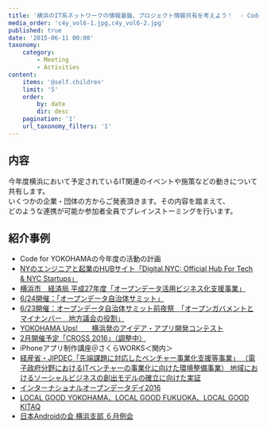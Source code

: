 ```yaml
---
title: '横浜のIT系ネットワークの情報基盤、プロジェクト情報共有を考えよう！  - Code for YOKOHAMA - Civic Hack Night vol.05'
media_order: 'c4y_vol6-1.jpg,c4y_vol6-2.jpg'
published: true
date: '2015-06-11 00:00'
taxonomy:
    category:
        - Meeting
        - Activities
content:
    items: '@self.children'
    limit: '5'
    order:
        by: date
        dir: desc
    pagination: '1'
    url_taxonomy_filters: '1'
---
```


## 内容
今年度横浜において予定されているIT関連のイベントや施策などの動きについて共有します。  
いくつかの企業・団体の方からご発表頂きます。その内容を踏まえて、   
どのような連携が可能か参加者全員でブレインストーミングを行います。  

## 紹介事例
* Code for YOKOHAMAの今年度の活動の計画
* [NYのエンジニアと起業のHUBサイト「Digital.NYC: Official Hub For Tech & NYC Startups」](http://www.digital.nyc/)
* [横浜市　経済局 平成27年度「オープンデータ活用ビジネス化支援事業」](http://www.city.yokohama.lg.jp/keizai/sogyo/it/20150325164328.html)
* [6/24開催：「オープンデータ自治体サミット」](https://www.facebook.com/events/1650753081823971/)
* [6/23開催：オープンデータ自治体サミット前夜祭　「オープンガバメントとマイナンバー　地方議会の役割」](https://www.facebook.com/events/1425878117734136/)
* [YOKOHAMA Ups!　　横浜発のアイデア・アプリ開発コンテスト](http://blog.2015.cross-party.com/)
* [2月開催予定「CROSS 2016」（調整中）](http://blog.2015.cross-party.com/)
* iPhoneアプリ制作講座＠さくらWORKS＜関内＞
* [経産省・JIPDEC「先端課題に対応したベンチャー事業化支援等事業」 
（電子政府分野におけるITベンチャーの事業化に向けた環境整備事業） 
地域におけるソーシャルビジネスの創出モデルの確立に向けた実証](http://www.meti.go.jp/information/publicoffer/saitaku/s150319003.html)
* [インターナショナルオープンデータデイ2016](http://odd15.okfn.jp/)
* [LOCAL GOOD YOKOHAMA、LOCAL GOOD FUKUOKA、LOCAL GOOD KITAQ](http://localgood.jp/)
* [日本Androidの会 横浜支部 ６月例会](https://www.facebook.com/events/853367991404631/)